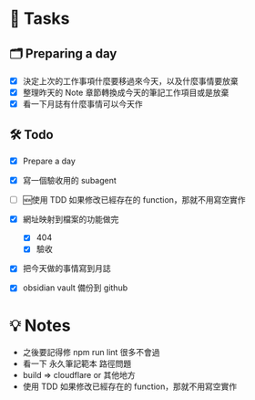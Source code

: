 # 📝 Tasks
## 🗂 Preparing a day
- [x] 決定上次的工作事項什麼要移過來今天，以及什麼事情要放棄
- [x] 整理昨天的 Note 章節轉換成今天的筆記工作項目或是放棄
- [x] 看一下月誌有什麼事情可以今天作

## 🛠 Todo
- [x] Prepare a day
- [x] 寫一個驗收用的 subagent
- [ ]  🆕使用 TDD 如果修改已經存在的 function，那就不用寫空實作
- [x] 網址映射到檔案的功能做完
	- [x] 404
	- [x] 驗收
- [x] 把今天做的事情寫到月誌
- [x] obsidian vault 備份到 github


# 💡 Notes
- 之後要記得修 npm run lint 很多不會過
- 看一下 永久筆記範本 路徑問題
- build => cloudflare or 其他地方
- 使用 TDD 如果修改已經存在的 function，那就不用寫空實作
